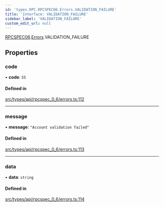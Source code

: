 ```yaml
---
id: 'types.RPC.RPCSPEC06.Errors.VALIDATION_FAILURE'
title: 'Interface: VALIDATION_FAILURE'
sidebar_label: 'VALIDATION_FAILURE'
custom_edit_url: null
---
```


[RPCSPEC06](../namespaces/types.RPC.RPCSPEC06.md).[Errors](../namespaces/types.RPC.RPCSPEC06.Errors.md).VALIDATION_FAILURE

## Properties

### code

• **code**: `55`

#### Defined in

[src/types/api/rpcspec_0_6/errors.ts:112](https://github.com/starknet-io/starknet.js/blob/v6.11.0/src/types/api/rpcspec_0_6/errors.ts#L112)

---

### message

• **message**: `"Account validation failed"`

#### Defined in

[src/types/api/rpcspec_0_6/errors.ts:113](https://github.com/starknet-io/starknet.js/blob/v6.11.0/src/types/api/rpcspec_0_6/errors.ts#L113)

---

### data

• **data**: `string`

#### Defined in

[src/types/api/rpcspec_0_6/errors.ts:114](https://github.com/starknet-io/starknet.js/blob/v6.11.0/src/types/api/rpcspec_0_6/errors.ts#L114)
